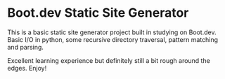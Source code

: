 # Boot.dev Static Site Generator

This is a basic static site generator project built in studying on Boot.dev. Basic I/O in python, some recursive directory traversal, pattern matching and parsing.

Excellent learning experience but definitely still a bit rough around the edges. Enjoy!
